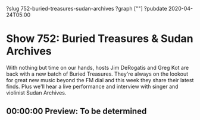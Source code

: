 ?slug 752-buried-treasures-sudan-archives
?graph [""]
?pubdate 2020-04-24T05:00

# Show 752: Buried Treasures & Sudan Archives

With nothing but time on our hands, hosts Jim DeRogatis and Greg Kot are back with a new batch of Buried Treasures. They're always on the lookout for great new music beyond the FM dial and this week they share their latest finds. Plus we'll hear a live performance and interview with singer and violinist Sudan Archives.

## 00:00:00 Preview: To be determined